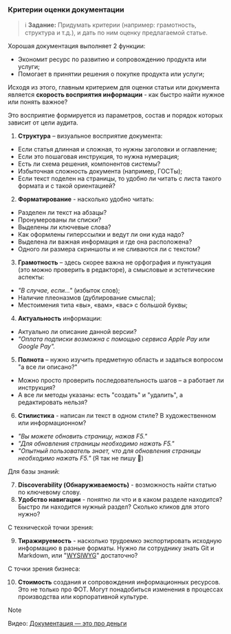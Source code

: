 ### Критерии оценки документации
> :information_source: **Задание:** Придумать критерии (например: грамотность, структура и т.д.), и дать по ним оценку предлагаемой статье.

Хорошая документация выполняет 2 функции:
- Экономит ресурс по развитию и сопровождению продукта или услуги;
- Помогает в принятии решения о покупке продукта или услуги;

Исходя из этого, главным критерием для оценки статьи или документа является **скорость восприятия информации** - как быстро найти нужное или понять важное? 

Это восприятие формируется из параметров, состав и порядок которых зависит от цели аудита.

1. **Структура** – визуальное восприятие документа:
- Если статья длинная и сложная, то нужны заголовки и оглавление;
- Если это пошаговая инструкция, то нужна нумерация;
- Есть ли схема решения, компонентов системы?
- Избыточная сложность документа (например, ГОСТы);
- Если текст поделен на страницы, то удобно ли читать с листа такого формата и с такой ориентацией?
2. **Форматирование** - насколько удобно читать:
- Разделен ли текст на абзацы?
- Пронумерованы ли списки?
- Выделены ли ключевые слова?
- Как оформлены гиперссылки и ведут ли они куда надо?
- Выделена ли важная информация и где она расположена?
- Одного ли размера скриншоты и не сливаются ли с текстом?
3. **Грамотность** – здесь скорее важна не орфография и пунктуация (это можно проверить в редакторе), а смысловые и эстетические аспекты:
- *"В случае, если..."* (избыток слов);
- Наличие плеоназмов (дублирование смысла);
- Местоимения типа «вы», «вам», «вас» с большой буквы;
4. **Актуальность** информации:
- Актуально ли описание данной версии?
- *"Оплата подписки возможна с помощью сервиса Apple Pay или Google Pay".*
5. **Полнота** – нужно изучить предметную область и задаться вопросом "а все ли описано?"
- Можно просто проверить последовательность шагов – а работает ли инструкция?
- А все ли методы указаны: есть "создать" и "удалить", а редактировать нельзя?
6. **Стилистика** - написан ли текст в одном стиле? В художественном или информационном?
- *"Вы можете обновить страницу, нажав F5."*
- *"Для обновления страницы необходимо нажать F5."*
- *"Опытный пользователь знает, что для обновления страницы необходимо нажать F5."* (Я так не пишу :slightly_smiling_face:)

Для базы знаний:

7. **Discoverability (Обнаруживаемость)** - возможность найти статью по ключевому слову.
8. **Удобство навигации** - понятно ли что и в каком разделе находится? Быстро ли находится нужный раздел? Сколько кликов для этого нужно?

С технической точки зрения:

9. **Тиражируемость** - насколько трудоемко экспортировать исходную информацию в разные форматы. Нужно ли сотруднику знать Git и Markdown, или "[WYSIWYG](https://ru.wikipedia.org/wiki/WYSIWYG)" достаточно?

С точки зрения бизнеса:

10. **Стоимость** создания и сопровождения информационных ресурсов. Это не только про ФОТ. Могут понадобиться изменения в процессах производства или корпоративной культуре.

> [!NOTE]
> Видео: [Документация — это про деньги](https://www.youtube.com/watch?v=eGwST5acfMA)
